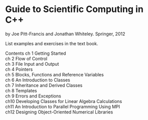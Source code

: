 # Guide to Scientific Computing in C++
by Joe Pitt-Francis and Jonathan Whiteley. Springer, 2012

List examples and exercises in the text book.

Contents
ch 1 Getting Started <br />
ch 2 Flow of Control <br />
ch 3 File Input and Output <br />
ch 4 Pointers <br />
ch 5 Blocks, Functions and Reference Variables <br />
ch 6 An Introduction to Classes <br />
ch 7 Inheritance and Derived Classes <br />
ch 8 Templates <br />
ch 9 Errors and Exceptions <br />
ch10 Developing Classes for Linear Algebra Calculations <br />
ch11 An Introduction to Parallel Programming Using MPI <br />
ch12 Designing Object-Oriented Numerical Libraries <br />
